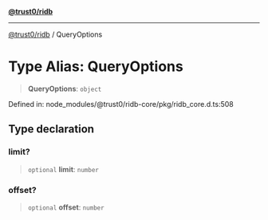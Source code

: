 [**@trust0/ridb**](../README.md)

***

[@trust0/ridb](../README.md) / QueryOptions

# Type Alias: QueryOptions

> **QueryOptions**: `object`

Defined in: node\_modules/@trust0/ridb-core/pkg/ridb\_core.d.ts:508

## Type declaration

### limit?

> `optional` **limit**: `number`

### offset?

> `optional` **offset**: `number`
